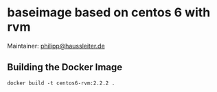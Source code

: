 # baseimage based on centos 6 with rvm

Maintainer: philipp@haussleiter.de


## Building the Docker Image

    docker build -t centos6-rvm:2.2.2 .

